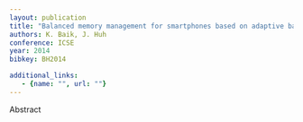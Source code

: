 ```yaml
---
layout: publication
title: "Balanced memory management for smartphones based on adaptive background app management"
authors: K. Baik, J. Huh
conference: ICSE
year: 2014
bibkey: BH2014

additional_links:
   - {name: "", url: ""}
---
```

Abstract
